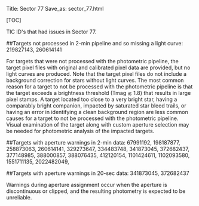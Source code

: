 Title: Sector 77
Save_as: sector_77.html

[TOC]

TIC ID's that had issues in Sector 77.

##Targets not processed in 2-min pipeline and so missing a light curve:
219827143, 260614141 

For targets that were not processed with the photometric pipeline, the target pixel files
with original and calibrated pixel data are provided, but no light curves are produced. Note
that the target pixel files do not include a background correction for stars without light
curves. The most common reason for a target to not be processed with the photometric
pipeline is that the target exceeds a brightness threshold (Tmag ≲ 1.8) that results in
large pixel stamps. A target located too close to a very bright star, having a comparably
bright companion, impacted by saturated star bleed trails, or having an error in identifying
a clean background region are less common causes for a target to not be processed with
the photometric pipeline. Visual examination of the target along with custom aperture
selection may be needed for photometric analysis of the impacted targets.

##Targets with aperture warnings in 2-min data: 
67991192, 
198187877,
258873063,
260614141,
329273647,
334483748,
341873045,
372682437,
377148985,
388000857,
388076435,
412120154,
1101424611,
1102093580,
1551711135,
2022482049,

##Targets with aperture warnings in 20-sec data: 
341873045, 372682437

Warnings during
aperture assignment occur when the aperture is discontinuous or clipped, and the resulting
photometry is expected to be unreliable.